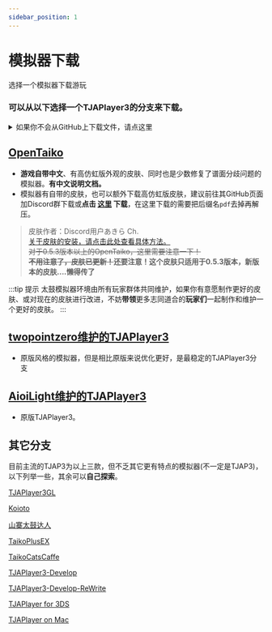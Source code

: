 ```yaml
---
sidebar_position: 1
---
```



# 模拟器下载
选择一个模拟器下载游玩

### 可以从以下选择一个TJAPlayer3的分支来下载。

<details>
  <summary>如果你不会从GitHub上下载文件，请点这里</summary>

- 下图是一张GitHub的页面图片。除了位于中间的正文部分，右侧有一块名为**Releases**的区域。

 ![GitHub1](/img/get_emulator/github1.png)

- 点击其中的**版本号**或下面的 **+ n releases** ，可进入Releases页面

 ![GitHub2](/img/get_emulator/github2.png)

- 在Releases页面可以看到发布的各个版本(文档撰写时opentaiko的最新版为0.5.2.1)，在版本描述下面可以找到发布的文件， **`除了`Source code (zip) 和 Source code (tar.gz)** 都是发布的版本，点击即可下载

</details>



## [OpenTaiko](https://github.com/0auBSQ/OpenTaiko)

- **游戏自带中文**、有高仿虹版外观的皮肤、同时也是少数修复了谱面分歧问题的模拟器。**有中文说明文档。**
- 模拟器有自带的皮肤，也可以额外下载高仿虹版皮肤，建议前往其GitHub页面加Discord群下载或**点击 [这里](https://pan.baidu.com/s/1VhEwuD--g_tV0dTpHpq4QQ?pwd=TJAP) 下载**，在这里下载的需要把后缀名`pdf`去掉再解压。
> 皮肤作者：Discord用户あきら Ch.<br/>
> [关于皮肤的安装，请点击此处查看具体方法。](./resources.md#皮肤)<br/>
> ~~对于0.5.3版本以上的OpenTaiko，这里需要注意一下！~~<br/>**~~不用注意了，皮肤已更新！~~还要注意！这个皮肤只适用于0.5.3版本，新版本的皮肤....懒得传了**
<!-- > 由于皮肤的制作者从0.5.2.1版本之后就没为皮肤更新，所以如果给现在的最新版(0.5.3.1)使用上面的皮肤，就会出错。<br/>
> 所以如果你不是给0.5.2.1版本的OpenTaiko使用的话，就需要**将本皮肤覆盖进自带的皮肤**来使用，而**不是替换**。<br/>
> 即把皮肤压缩包内的文件覆盖进**system**文件夹内原有的一个文件夹里即可。 -->

:::tip 提示
太鼓模拟器环境由所有玩家群体共同维护，如果你有意愿制作更好的皮肤、或对现在的皮肤进行改进，不妨**带领**更多志同道合的**玩家们**一起制作和维护一个更好的皮肤。
:::



## [twopointzero维护的TJAPlayer3](https://github.com/twopointzero/TJAPlayer3)
- 原版风格的模拟器，但是相比原版来说优化更好，是最稳定的TJAPlayer3分支

## [AioiLight维护的TJAPlayer3](https://github.com/AioiLight/TJAPlayer3)
- 原版TJAPlayer3。

## 其它分支
目前主流的TJAP3为以上三款，但不乏其它更有特点的模拟器(不一定是TJAP3)，以下列举一些，其余可以**自己探索**。

[TJAPlayer3GL](https://github.com/KabanFriends/TJAPlayer3GL)

[Koioto](https://github.com/Koioto)

[山寨太鼓达人](https://github.com/weirdouncle/ShanzhaiTaiko-OpenSource)

[TaikoPlusEX](https://vdse.bdstatic.com//192d9a98d782d9c74c96f09db9378d93.mp4?authorization=bce-auth-v1/40f207e648424f47b2e3dfbb1014b1a5/2021-07-12T02:14:24Z/-1/host/530146520a1c89fb727fbbdb8a0e0c98ec69955459aed4b1c8e00839187536c9)

[TaikoCatsCaffe](https://pan.baidu.com/s/1KPctzUPdi-WDhASh3Sigcg?pwd=TJAP)

[TJAPlayer3-Develop](https://github.com/TJAPlayer3-Develop/TJAPlayer3-Develop)

[TJAPlayer3-Develop-ReWrite](https://github.com/touhourenren/TJAPlayer3-Develop-ReWrite)

[TJAPlayer for 3DS](https://github.com/togetg/TJAPlayer_for_3DS)

[TJAPlayer on Mac](https://github.com/darkcl/TJAPlayerMac)









